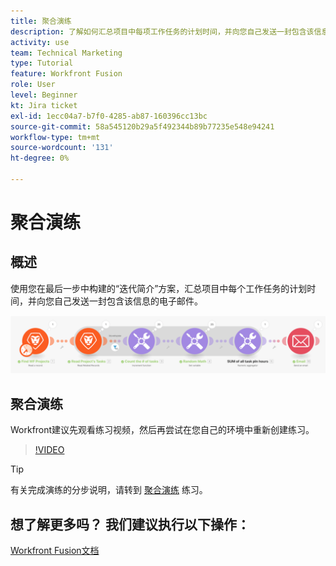 ```yaml
---
title: 聚合演练
description: 了解如何汇总项目中每项工作任务的计划时间，并向您自己发送一封包含该信息的电子邮件，所有这些信息均位于 [!DNL Adobe Workfront Fusion].
activity: use
team: Technical Marketing
type: Tutorial
feature: Workfront Fusion
role: User
level: Beginner
kt: Jira ticket
exl-id: 1ecc04a7-b7f0-4285-ab87-160396cc13bc
source-git-commit: 58a545120b29a5f492344b89b77235e548e94241
workflow-type: tm+mt
source-wordcount: '131'
ht-degree: 0%

---
```


# 聚合演练

## 概述

使用您在最后一步中构建的“迭代简介”方案，汇总项目中每个工作任务的计划时间，并向您自己发送一封包含该信息的电子邮件。

![融合场景的图像](assets/iteration-and-aggregation-2.png)

## 聚合演练

Workfront建议先观看练习视频，然后再尝试在您自己的环境中重新创建练习。

>[!VIDEO](https://video.tv.adobe.com/v/335280/?quality=12)

>[!TIP]
>
>有关完成演练的分步说明，请转到 [聚合演练](https://experienceleague.adobe.com/docs/workfront-learn/tutorials-workfront/fusion/exercises/aggregation.html?lang=en) 练习。


## 想了解更多吗？ 我们建议执行以下操作：

[Workfront Fusion文档](https://experienceleague.adobe.com/docs/workfront/using/adobe-workfront-fusion/workfront-fusion-2.html?lang=en)
